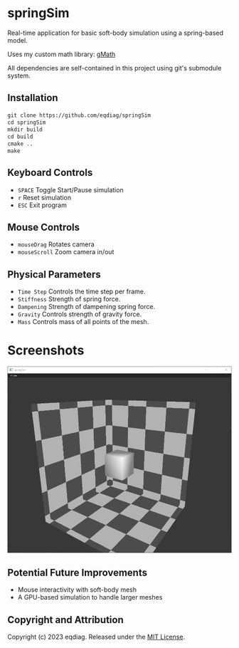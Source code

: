 # springSim

Real-time application for basic soft-body simulation using a spring-based model.

Uses my custom math library: [gMath](https://github.com/eqdiag/gMath)

All dependencies are self-contained in this project using git's submodule system.

## Installation

```
git clone https://github.com/eqdiag/springSim
cd springSim
mkdir build
cd build
cmake ..
make
```


## Keyboard Controls
  * `SPACE` Toggle Start/Pause simulation
  * `r` Reset simulation
  * `ESC` Exit program

## Mouse Controls
  * `mouseDrag` Rotates camera
  * `mouseScroll` Zoom camera in/out

## Physical Parameters
  *  `Time Step` Controls the time step per frame.
  *  `Stiffness`  Strength of spring force.
  *  `Dampening`  Strength of dampening spring force.
  *  `Gravity`  Controls strength of gravity force.
  *  `Mass`  Controls mass of all points of the mesh.


# Screenshots
![Simulation Paused](/screenshots/sim0.PNG "Paused Simulation")


## Potential Future Improvements
  * Mouse interactivity with soft-body mesh
  * A GPU-based simulation to handle larger meshes
                       
## Copyright and Attribution
Copyright (c) 2023 eqdiag. Released under the [MIT License](https://github.com/eqdiag/springSim/blob/main/LICENSE.md).
